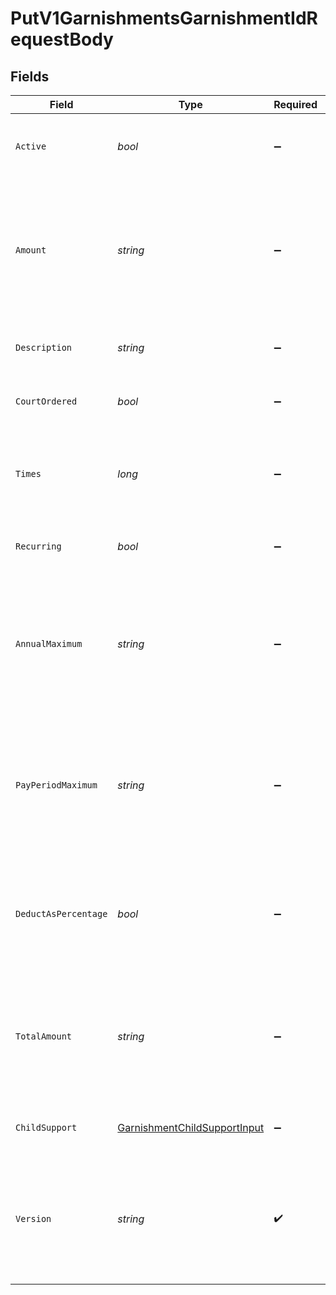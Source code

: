 # PutV1GarnishmentsGarnishmentIdRequestBody


## Fields

| Field                                                                                                                                                                         | Type                                                                                                                                                                          | Required                                                                                                                                                                      | Description                                                                                                                                                                   |
| ----------------------------------------------------------------------------------------------------------------------------------------------------------------------------- | ----------------------------------------------------------------------------------------------------------------------------------------------------------------------------- | ----------------------------------------------------------------------------------------------------------------------------------------------------------------------------- | ----------------------------------------------------------------------------------------------------------------------------------------------------------------------------- |
| `Active`                                                                                                                                                                      | *bool*                                                                                                                                                                        | :heavy_minus_sign:                                                                                                                                                            | Whether or not this garnishment is currently active.                                                                                                                          |
| `Amount`                                                                                                                                                                      | *string*                                                                                                                                                                      | :heavy_minus_sign:                                                                                                                                                            | The amount of the garnishment. Either a percentage or a fixed dollar amount. Represented as a float, e.g. "8.00".                                                             |
| `Description`                                                                                                                                                                 | *string*                                                                                                                                                                      | :heavy_minus_sign:                                                                                                                                                            | The description of the garnishment.                                                                                                                                           |
| `CourtOrdered`                                                                                                                                                                | *bool*                                                                                                                                                                        | :heavy_minus_sign:                                                                                                                                                            | Whether the garnishment is court ordered.                                                                                                                                     |
| `Times`                                                                                                                                                                       | *long*                                                                                                                                                                        | :heavy_minus_sign:                                                                                                                                                            | The number of times to apply the garnishment. Ignored if recurring is true.                                                                                                   |
| `Recurring`                                                                                                                                                                   | *bool*                                                                                                                                                                        | :heavy_minus_sign:                                                                                                                                                            | Whether the garnishment should recur indefinitely.                                                                                                                            |
| `AnnualMaximum`                                                                                                                                                               | *string*                                                                                                                                                                      | :heavy_minus_sign:                                                                                                                                                            | The maximum deduction per annum. A null value indicates no maximum. Represented as a float, e.g. "200.00".                                                                    |
| `PayPeriodMaximum`                                                                                                                                                            | *string*                                                                                                                                                                      | :heavy_minus_sign:                                                                                                                                                            | The maximum deduction per pay period. A null value indicates no maximum. Represented as a float, e.g. "16.00".                                                                |
| `DeductAsPercentage`                                                                                                                                                          | *bool*                                                                                                                                                                        | :heavy_minus_sign:                                                                                                                                                            | Whether the amount should be treated as a percentage to be deducted per pay period.                                                                                           |
| `TotalAmount`                                                                                                                                                                 | *string*                                                                                                                                                                      | :heavy_minus_sign:                                                                                                                                                            | A maximum total deduction for the lifetime of this garnishment. A null value indicates no maximum.                                                                            |
| `ChildSupport`                                                                                                                                                                | [GarnishmentChildSupportInput](../../Models/Components/GarnishmentChildSupportInput.md)                                                                                       | :heavy_minus_sign:                                                                                                                                                            | Additional child support order details                                                                                                                                        |
| `Version`                                                                                                                                                                     | *string*                                                                                                                                                                      | :heavy_check_mark:                                                                                                                                                            | The current version of the object. See the [versioning guide](https://docs.gusto.com/embedded-payroll/docs/versioning#object-layer) for information on how to use this field. |
